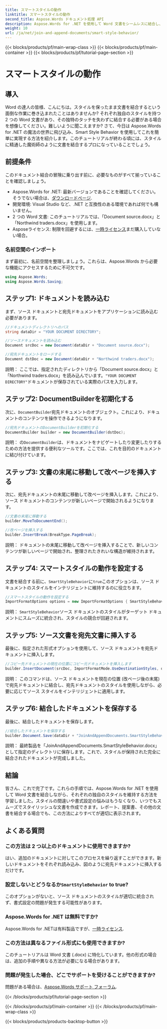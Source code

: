 ```yaml
---
title: スマートスタイルの動作
linktitle: スマートスタイルの動作
second_title: Aspose.Words ドキュメント処理 API
description: Aspose.Words for .NET を使用して Word 文書をシームレスに結合し、スタイルを保持してプロフェッショナルな結果を保証する方法を学習します。
weight: 10
url: /ja/net/join-and-append-documents/smart-style-behavior/
---
```


{{< blocks/products/pf/main-wrap-class >}}
{{< blocks/products/pf/main-container >}}
{{< blocks/products/pf/tutorial-page-section >}}

# スマートスタイルの動作

## 導入

Word の達人の皆様、こんにちは。スタイルを保ったまま文書を結合するという面倒な作業に巻き込まれたことはありませんか? それぞれ独自のスタイルを持つ 2 つの Word 文書があり、その独特のタッチを失わずに結合する必要がある場合を想像してください。難しいように聞こえますか? さて、今日は Aspose.Words for .NET の魔法の世界に飛び込み、Smart Style Behavior を使用してこれを簡単に実現する方法を紹介します。このチュートリアルが終わる頃には、スタイルに精通した魔術師のように文書を結合するプロになっていることでしょう。

## 前提条件

このドキュメント結合の冒険に乗り出す前に、必要なものがすべて揃っていることを確認しましょう。

-  Aspose.Words for .NET: 最新バージョンであることを確認してください。そうでない場合は、[ダウンロードページ](https://releases.aspose.com/words/net/).
- 開発環境: Visual Studio など、.NET と互換性のある環境であれば何でも構いません。
- 2 つの Word 文書: このチュートリアルでは、「Document source.docx」と「Northwind traders.docx」を使用します。
-  Asposeライセンス: 制限を回避するには、[一時ライセンス](https://purchase.aspose.com/temporary-license/)まだ購入していない場合。

### 名前空間のインポート

まず最初に、名前空間を整理しましょう。これらは、Aspose.Words から必要な機能にアクセスするために不可欠です。

```csharp
using Aspose.Words;
using Aspose.Words.Saving;
```

## ステップ1: ドキュメントを読み込む

まず、ソース ドキュメントと宛先ドキュメントをアプリケーションに読み込む必要があります。

```csharp
//ドキュメントディレクトリへのパス
string dataDir = "YOUR DOCUMENT DIRECTORY";

//ソースドキュメントを読み込む
Document srcDoc = new Document(dataDir + "Document source.docx");

//宛先ドキュメントをロードする
Document dstDoc = new Document(dataDir + "Northwind traders.docx");
```

説明：
ここでは、指定されたディレクトリから「Document source.docx」と「Northwind traders.docx」を読み込んでいます。`"YOUR DOCUMENT DIRECTORY"`ドキュメントが保存されている実際のパスを入力します。

## ステップ2: DocumentBuilderを初期化する

次に、`DocumentBuilder`宛先ドキュメントのオブジェクト。これにより、ドキュメントのコンテンツを操作できるようになります。

```csharp
//宛先ドキュメントのDocumentBuilderを初期化する
DocumentBuilder builder = new DocumentBuilder(dstDoc);
```

説明：
の`DocumentBuilder`は、ドキュメントをナビゲートしたり変更したりするための方法を提供する便利なツールです。ここでは、これを目的のドキュメントに結び付けています。

## ステップ3: 文書の末尾に移動して改ページを挿入する

次に、宛先ドキュメントの末尾に移動して改ページを挿入します。これにより、ソース ドキュメントのコンテンツが新しいページで開始されるようになります。

```csharp
//文書の末尾に移動する
builder.MoveToDocumentEnd();

//改ページを挿入する
builder.InsertBreak(BreakType.PageBreak);
```

説明：
ドキュメントの末尾に移動して改ページを挿入することで、新しいコンテンツが新しいページで開始され、整理されたきれいな構造が維持されます。

## ステップ4: スマートスタイルの動作を設定する

文書を結合する前に、`SmartStyleBehavior`に`true`このオプションは、ソース ドキュメントのスタイルをインテリジェントに維持するのに役立ちます。

```csharp
//スマートスタイルの動作を設定する
ImportFormatOptions options = new ImportFormatOptions { SmartStyleBehavior = true };
```

説明：
`SmartStyleBehavior`ソース ドキュメントのスタイルがターゲット ドキュメントにスムーズに統合され、スタイルの競合が回避されます。

## ステップ5: ソース文書を宛先文書に挿入する

最後に、指定された形式オプションを使用して、ソース ドキュメントを宛先ドキュメントに挿入します。

```csharp
//コピー先ドキュメントの現在の位置にコピー元ドキュメントを挿入します
builder.InsertDocument(srcDoc, ImportFormatMode.UseDestinationStyles, options);
```

説明：
このコマンドは、ソース ドキュメントを現在の位置 (改ページ後の末尾) で宛先ドキュメントに結合し、宛先ドキュメントのスタイルを使用しながら、必要に応じてソース スタイルをインテリジェントに適用します。

## ステップ6: 結合したドキュメントを保存する

最後に、結合したドキュメントを保存します。

```csharp
//結合したドキュメントを保存する
builder.Document.Save(dataDir + "JoinAndAppendDocuments.SmartStyleBehavior.docx");
```

説明：
最終製品を「JoinAndAppendDocuments.SmartStyleBehavior.docx」として指定のディレクトリに保存します。これで、スタイルが保持された完全に結合されたドキュメントが完成しました。

## 結論

皆さん、これで完了です。これらの手順では、Aspose.Words for .NET を使用して Word 文書を結合しながら、それぞれの独自のスタイルを維持する方法を学習しました。スタイルの間違いや書式設定の悩みはもうなくなり、いつでもスムーズでスタイリッシュな文書を作成できます。レポート、提案書、その他の文書を結合する場合でも、この方法によりすべてが適切に表示されます。

## よくある質問

### この方法は 2 つ以上のドキュメントに使用できますか?
はい、追加のドキュメントに対してこのプロセスを繰り返すことができます。新しいドキュメントをそれぞれ読み込み、図のように宛先ドキュメントに挿入するだけです。

### 設定しないとどうなるか`SmartStyleBehavior` to true?
このオプションがないと、ソース ドキュメントのスタイルが適切に統合されず、書式設定の問題が発生する可能性があります。

### Aspose.Words for .NET は無料ですか?
 Aspose.Words for .NETは有料製品ですが、[一時ライセンス](https://purchase.aspose.com/temporary-license/).

### この方法は異なるファイル形式にも使用できますか?
このチュートリアルは Word 文書 (.docx) に特化しています。他の形式の場合は、追加の手順や異なる方法が必要になる場合があります。

### 問題が発生した場合、どこでサポートを受けることができますか?
問題がある場合は、[Aspose.Words サポート フォーラム](https://forum.aspose.com/c/words/8).

{{< /blocks/products/pf/tutorial-page-section >}}

{{< /blocks/products/pf/main-container >}}
{{< /blocks/products/pf/main-wrap-class >}}

{{< blocks/products/products-backtop-button >}}

